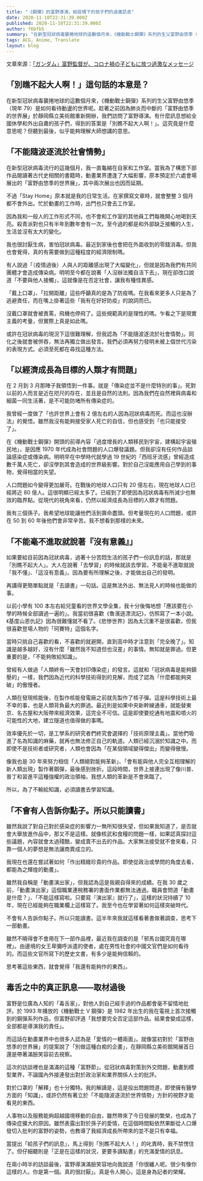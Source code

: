 ```yaml
---
title: "《鋼彈》的富野導演，給疫情下的孩子們的過激訊息"
date: 2020-11-10T22:31:39.000Z
published: 2020-11-10T22:31:39.000Z
author: f6bfb5
summary: "在新型冠狀病毒襲捲地球的這數個月來，《機動戰士鋼彈》系列的生父富野由悠季（現年 79）是如何看待動盪的世界呢。趁著之前因為肺炎而中斷的「富野由悠季的世界展」於靜岡縣立美術館重新開辦，我們訪問了富野導演。有什麼訊息想給全國休學和外出自肅的孩子們，得到的答案是「別瞧不起大人啊！」。這究竟是什麼意思呢？但聽到最後，似乎能夠理解大師想講的意思。"
tags: ACG, Anime, Translate
layout: blog
---
```


文章來源：[「ガンダム」富野監督が、コロナ禍の子どもに放つ過激なメッセージ](https://withnews.jp/article/f0201107003qq000000000000000W07c11001qq000022057A)

## 「別瞧不起大人啊！」這句話的本意是？

在新型冠狀病毒襲捲地球的這數個月來，《機動戰士鋼彈》系列的生父富野由悠季（現年 79）是如何看待動盪的世界呢。趁著之前因為肺炎而中斷的「富野由悠季的世界展」於靜岡縣立美術館重新開辦，我們訪問了富野導演。有什麼訊息想給全國休學和外出自肅的孩子們，得到的答案是「別瞧不起大人啊！」。這究竟是什麼意思呢？但聽到最後，似乎能夠理解大師想講的意思。

## 「不能隨波逐流於社會情勢」

在新型冠狀病毒流行的這幾個月，我一直龜縮在自家和工作室。當我為了構思下部作品閱讀著古代史相關的書籍時，動畫業界遭逢了大幅影響，原本預定於六處會場展出的「富野由悠季的世界展」，其中兩次展出也因而延期。

不過「Stay Home」原本就是我的日常生活。在家撰寫文章時，就會整整 3 個月都不會外出。忙於動畫的工作時，出門也只會去工作室。

因為我和一般人的工作形式不同，也不會和工作室的其他員工們每晚開心地喝到天亮。殺青派對也只有半年到數年會有一次。至今過的都是和外部缺乏接觸的人生，生活並沒有太大的變化。

我也很討厭生病，害怕冠狀病毒。最近到家後也會把在外面收到的零錢消毒。但我也會覺得，真的有需要做到這種程度的經濟限制嗎。

有人說過「（疫情過後）人與人的距離感出現了大幅變化」，但就是因為我們有共同團體才會造成傳染病。明明至今都在說著「人沒辦法獨自活下去」，現在卻改口說道「不要與他人接觸」，這就像是在否定社會，讓我有種怪異感。

「戴上口罩」、「拉開距離」這些呼籲真的是為了防疫嗎。在我看來更多人只是為了逃避責任，而在嘴上掛著這些「我有在好好防疫」的說詞而已。

沒戴口罩就會被責罵，飛機也停飛了。這些規範真的是理性的嗎。乍看之下是現實主義的考量，但實際上真是如此嗎。

或許在冠狀病毒的現況下這很難理解，但我認為「不能隨波逐流於社會情勢」。同化之後就會被併吞，無法再獨立做出發言。我們必須再努力發明未被上個世代污染的表現方式。必須至死都在尋找這種方法。

## 「以經濟成長為目標的人類才有問題」

在 2 月到 3 月那陣子我領悟到一件事。就是「傳染症並不是什麼特別的事」。死對以前的人而言是近在咫尺的存在，並且是自然的法則。因為我們在自然裡與病毒和細菌一同生活著，是不可能防堵所有傳染症的。

我曾經一度做了「也許世界上會有 2 億左右的人因為冠狀病毒而死。而這也沒辦法」的覺悟。雖然我沒有能夠接受家人死亡的自信，但也感受到「也只能接受了」。

在《機動戰士鋼彈》開頭的前導內容「過度增長的人類移民到宇宙，建構起宇宙殖民地」，是因應 1970 年代成為社會問題的人口爆發議題。但我卻沒有任何作品談論感染症或傳染病。明明早在中學時代就學過 19 世紀的「西班牙流感」曾經造成數千萬人死亡，卻沒學到其會造成的世界級影響。對於自己沒能應用自己學到的事物，覺得相當的失望。

人口問題如今變得更加嚴苛。在戰後的地球人口只有 20 億左右，現在地球人口已經將近 80 億人。這很明顯已經太多了。已經到了即使因為冠狀病毒有所減少也無效的臨界點。從現代的視角來看，仍然以經濟成長為目標的人類才有問題。

我有三個孫子。我希望地球能讓他們活到壽命盡頭。但考量現在的人口問題，或許在 50 到 60 年後他們會非常辛苦。我不想看到那樣的未來。

## 「不能毫不進取就說著『沒有意義』」

如果要給目前因為冠狀病毒，過著十分苦悶生活的孩子們一份訊息的話，那就是「別瞧不起大人」。大人在說著「去學習」的時候就該去學習。不能毫不進取就說「我不懂」、「這沒有意義」。因為要有所理解之後，才能做出自己的發明。

再講得更簡單點就是「去讀書」一句話。這是無法外出、無法見人的時候也能做的事。

以前小學有 100 本左右給兒童看的世界文學全集，我十分後悔地想「應該要在小學的時候全部讀過一遍的」。我當初很喜歡《魯濱遜漂流記》，仿照寫了一本小說。《基度山恩仇記》因為很難懂就不看了。《悲慘世界》因為太沉重不是很喜歡，但我很喜歡登場人物的「珂賽特」這個名字。

當時只挑自己喜歡的看，不喜歡的就避開，直到高中時才注意到「完全晚了」。知識是越多越好，沒有什麼「雖然我不知道但也沒差」的事情。無知就是罪過。但更重要的是，「不能夠敗給知識」。

曾經有人做過「人類終有一天會封印傳染症」的發言。這就和「冠狀病毒是能夠鎮壓的」一樣，我們因為近代的科學技術得到的見解，而成了認為「什麼都能夠突破」的傲慢者。

人類在發現核能後，在製作核能發電廠之前就先製作了核子彈。這是科學技術上最不幸的事，也是人類背負最大的罪過。最近則是如果中央新幹線通車，就能替東京、名古屋和大阪帶來經濟效果，這完全不可信。這是即使要挖通有地震和噴火的可能性的大地，建立隧道也值得做的事嗎。

效率優先於一切，是工學系的研究者們終究會選擇的「技術原理主義」。當他們吸進了名為知識的麻藥，就再也無法修正自己的軌道。人類已經沉溺於知識之中。而即使不是技術者或研究者，人類也會因為「在某個領域變得傑出」而變得傲慢。

像我也是 30 年來努力相信「人類絕對能夠革新」、「會有能與他人完全互相理解的新人類出現」製作著鋼彈，最後感到挫折。這段時間，世界上接連出現了像川普、普丁和習進平這種強權的政治領袖，我想人類的革新是不會來臨了。

所以，為了不輸給知識，必須讀書去學習知識。

## 「不會有人告訴你點子。所以只能讀書」

雖然我說了對自己對於感染症的影響力一無所知很失望，但如果我知道了，是否就會大舉放進作品中，那又不是這樣。就像核武和食糧的問題一樣，如果認真探討這些議題，內容就會太過殘酷，變成賣不出去的作品。大家無法接受就不會來看，只靠一個人的夢想是無法讓商賣成立的。

我現在也還在嘗試著如何「作出精緻珍貴的作品。即使從政治或學問的角度去看，都能為之輝煌的動畫」。

雖然我自稱是「動畫演出家」，但我認為這是我親自得來的成績。在我 30 歲之前，「動畫演出家」這個職業連稅務署的書面作業都無法通過。職員會問道「動畫是什麼？」、「不能這樣寫啦。只要寫『演出家』就行了」，這樣的狀況持續了 10 年，現在已經能夠在職業欄上這樣寫了。我至今也在學習著如何這樣突破時代。

不會有人告訴你點子。所以只能讀書。這半年來我就這樣看著書做著調查，思考下一部動畫。

雖然不曉得會不會用在下一部作品裡，最近我在調查的是「邪馬台國究竟在哪裡」。由邊境的女王卑彌呼派遣的使者，處在男性社會的中國文官們是如何看待的。而這些文官所寫下的歷史文書，有多少是能夠信賴的。

思考著這些東西，就會覺得「我還有能夠作的東西」。

## 毒舌之中的真正訊息——取材過後

富野是位廣為人知的「毒舌家」，對他人到自己經手過的作品都會毫不留情地批評。於 1993 年播放的《機動戰士 V 鋼彈》是 1982 年出生的我在電視上首次接觸到的鋼彈系列作品，但富野卻評道「我想要完全否定這部作品。結果會變成這樣，全部都是導演我的責任」。

而這話在動畫業界中也很多人認為是「愛情的一體兩面」。就像當初對於「富野由悠季的世界展」的提案說了「別做這種白痴的企畫」，在靜岡縣立美術館開展首日還是帶著滿臉笑容前去視察。

這次的訪談裡也是滿滿的這種「富野節」。從冠狀病毒對策到外交問題，動畫到模型業界，不論國內外接連發出對於政治家和業界關係人士的批評。

對於口罩的「解釋」也十分獨特。我的解讀是，這是投出問題問道，即使擁有醫學方面的「知識」，或許仍然有著立於「不能隨波逐流於世界情勢」方針的視野才能看見的東西。

人事物以及服務能夠超越國境移動的自由，雖然帶來了今日發展的繁榮，也成為了傳染症擴大的原因。雖然表露出對於孫子的愛情，在這個時間點依然果斷從人口爆發切入批判的富野的姿勢，也教導了我經濟成長所帶來的並不是只有幸福。

當提出「給孩子們的訊息」，馬上得到「別瞧不起大人！」的叱責時，我不禁愣住了。但仔細聽則是「正是在這樣的狀況，更要多讀點書」的充滿愛情的訊息。

在兩小時半的訪談最後，富野導演滿臉笑容地向我說道「你很纏人呢。很少有像你這樣的人。你是第一個。真的很討厭」。真是令人開心，這是身為記者的榮耀。
